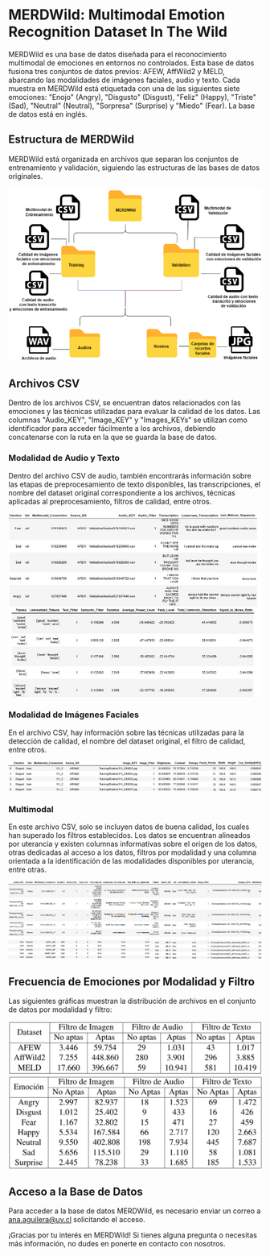 # MERDWild: Multimodal Emotion Recognition Dataset In The Wild 

MERDWild es una base de datos diseñada para el reconocimiento multimodal de emociones en entornos no controlados. Esta base de datos fusiona tres conjuntos de datos previos: AFEW, AffWild2 y MELD, abarcando las modalidades de imágenes faciales, audio y texto. Cada muestra en MERDWild está etiquetada con una de las siguientes siete emociones: "Enojo" (Angry), "Disgusto" (Disgust), "Feliz" (Happy), "Triste" (Sad), "Neutral" (Neutral), "Sorpresa" (Surprise) y "Miedo" (Fear). La base de datos está en inglés.

## Estructura de MERDWild
MERDWild está organizada en archivos que separan los conjuntos de entrenamiento y validación, siguiendo las estructuras de las bases de datos originales.

![Estructura de MERDWild](https://github.com/FacundoMartinez/MERDWild/blob/main/Tesis-organizacion%20merdwild.drawio.png)

## Archivos CSV
Dentro de los archivos CSV, se encuentran datos relacionados con las emociones y las técnicas utilizadas para evaluar la calidad de los datos. Las columnas "Audio_KEY", "Image_KEY" y "Images_KEYs" se utilizan como identificador para acceder fácilmente a los archivos, debiendo concatenarse con la ruta en la que se guarda la base de datos.

### Modalidad de Audio y Texto
Dentro del archivo CSV de audio, también encontrarás información sobre las etapas de preprocesamiento de texto disponibles, las transcripciones, el nombre del dataset original correspondiente a los archivos, técnicas aplicadas al preprocesamiento, filtros de calidad, entre otros.

![Ejemplo del archivo CSV de audio y texto](https://github.com/FacundoMartinez/MERDWild/blob/main/audios_csv.png)

### Modalidad de Imágenes Faciales
En el archivo CSV, hay información sobre las técnicas utilizadas para la detección de calidad, el nombre del dataset original, el filtro de calidad, entre otros.

![Ejemplo del archivo CSV de imágenes faciales](https://github.com/FacundoMartinez/MERDWild/blob/main/image_csv.png)

### Multimodal
En este archivo CSV, solo se incluyen datos de buena calidad, los cuales han superado los filtros establecidos. Los datos se encuentran alineados por uterancia y existen columnas informativas sobre el origen de los datos, otras dedicadas al acceso a los datos, filtros por modalidad y una columna orientada a la identificación de las modalidades disponibles por uterancia, entre otras.

![Ejemplo del archivo CSV multimodal](https://github.com/FacundoMartinez/MERDWild/blob/main/multimodal_csv.png)

## Frecuencia de Emociones por Modalidad y Filtro
Las siguientes gráficas muestran la distribución de archivos en el conjunto de datos por modalidad y filtro:

![Frecuencia de archivos en el dataset por modalidad y filtro](https://github.com/FacundoMartinez/MERDWild/blob/main/frecuencia%20de%20archivos%20en%20dataset%20por%20modalidad%20y%20filtro.png?raw=true)
![Frecuencia de emociones por modalidad y filtro](https://github.com/FacundoMartinez/MERDWild/blob/main/frecuencia%20de%20emociones%20por%20modalidad%20y%20filtro.png?raw=true)

## Acceso a la Base de Datos
Para acceder a la base de datos MERDWild, es necesario enviar un correo a ana.aguilera@uv.cl solicitando el acceso.

¡Gracias por tu interés en MERDWild! Si tienes alguna pregunta o necesitas más información, no dudes en ponerte en contacto con nosotros.

